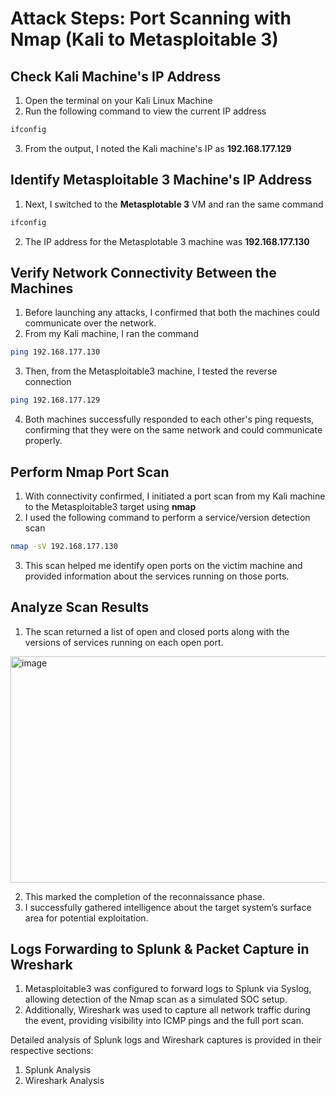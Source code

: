 # Attack Steps: Port Scanning with Nmap (Kali to Metasploitable 3)

## Check Kali Machine's IP Address
1) Open the terminal on your Kali Linux Machine
2) Run the following command to view the current IP address
``` bash
ifconfig
```
3) From the output, I noted the Kali machine's IP as **192.168.177.129**

## Identify Metasploitable 3 Machine's IP Address
1) Next, I switched to the **Metasplotable 3** VM and ran the same command
``` bash
ifconfig
```
2) The IP address for the Metasplotable 3 machine was **192.168.177.130**

## Verify Network Connectivity Between the Machines 
1) Before launching any attacks, I confirmed that both the machines could communicate over the network.
2) From my Kali machine, I ran the command
``` bash
ping 192.168.177.130
```
3) Then, from the Metasploitable3 machine, I tested the reverse connection
``` bash
ping 192.168.177.129
```
4) Both machines successfully responded to each other's ping requests, confirming that they were on the same network and could communicate properly.

## Perform Nmap Port Scan
1) With connectivity confirmed, I initiated a port scan from my Kali machine to the Metasploitable3 target using **nmap**
2) I used the following command to perform a service/version detection scan
``` bash
nmap -sV 192.168.177.130
```
3) This scan helped me identify open ports on the victim machine and provided information about the services running on those ports.

## Analyze Scan Results
1) The scan returned a list of open and closed ports along with the versions of services running on each open port.
<img width="911" height="362" alt="image" src="https://github.com/user-attachments/assets/1126599b-0d15-481c-8f18-cb1afbfc1e9e" />

2) This marked the completion of the reconnaissance phase.
3) I successfully gathered intelligence about the target system’s surface area for potential exploitation.

## Logs Forwarding to Splunk & Packet Capture in Wreshark
1) Metasploitable3 was configured to forward logs to Splunk via Syslog, allowing detection of the Nmap scan as a simulated SOC setup. 
2) Additionally, Wireshark was used to capture all network traffic during the event, providing visibility into ICMP pings and the full port scan.

Detailed analysis of Splunk logs and Wireshark captures is provided in their respective sections:

1) Splunk Analysis
2) Wireshark Analysis 

   


